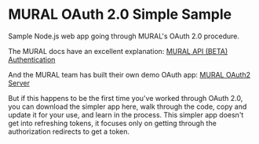 # MURAL OAuth 2.0 Simple Sample

Sample Node.js web app going through MURAL's OAuth 2.0 procedure.

The MURAL docs have an excellent explanation: [MURAL API (BETA) Authentication](https://developers.mural.co/public/docs/oauth)

And the MURAL team has built their own demo OAuth app: [MURAL OAuth2 Server](https://github.com/muralco/api-oauth)

But if this happens to be the first time you've worked through OAuth 2.0, you can download the simpler app here, walk through the code, copy and update it for your use, and learn in the process.  This simpler app doesn't get into refreshing tokens, it focuses only on getting through the authorization redirects to get a token.

